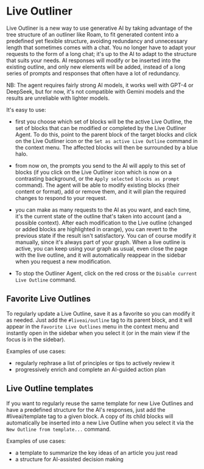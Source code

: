 # Live Outliner

Live Outliner is a new way to use generative AI by taking advantage of the tree structure of an outliner like Roam, to fit generated content into a predefined yet flexible structure, avoiding redundancy and unnecessary length that sometimes comes with a chat. You no longer have to adapt your requests to the form of a long chat; it's up to the AI to adapt to the structure that suits your needs. AI responses will modify or be inserted into the existing outline, and only new elements will be added, instead of a long series of prompts and responses that often have a lot of redundancy.

NB: The agent requires fairly strong AI models, it works well with GPT-4 or DeepSeek, but for now, it's not compatible with Gemini models and the results are unreliable with lighter models.

It's easy to use:

- first you choose which set of blocks will be the active Live Outline, the set of blocks that can be modified or completed by the Live Outliner Agent. To do this, point to the parent block of the target blocks and click on the Live Outliner icon or the `Set as active Live Outline` command in the context menu. The affected blocks will then be surrounded by a blue halo.

- from now on, the prompts you send to the AI will apply to this set of blocks (if you click on the Live Outliner icon which is now on a contrasting background, or the `Apply selected blocks as prompt` command). The agent will be able to modify existing blocks (their content or format), add or remove them, and it will plan the required changes to respond to your request.
- you can make as many requests to the AI as you want, and each time, it's the current state of the outline that's taken into account (and a possible context). After each modification to the Live outline (changed or added blocks are highlighted in orange), you can revert to the previous state if the result isn't satisfactory. You can of course modify it manually, since it's always part of your graph. When a live outline is active, you can keep using your graph as usual, even close the page with the live outline, and it will automatically reappear in the sidebar when you request a new modification.
- To stop the Outliner Agent, click on the red cross or the `Disable current Live Outline` command.

## Favorite Live Outlines

To regularly update a Live Outline, save it as a favorite so you can modify it as needed. Just add the `#liveai/outline` tag to its parent block, and it will appear in the `Favorite Live Outlines` menu in the context menu and instantly open in the sidebar when you select it (or in the main view if the focus is in the sidebar).

Examples of use cases:

- regularly rephrase a list of principles or tips to actively review it
- progressively enrich and complete an AI-guided action plan

## Live Outline templates

If you want to regularly reuse the same template for new Live Outlines and have a predefined structure for the AI's responses, just add the #liveai/template tag to a given block. A copy of its child blocks will automatically be inserted into a new Live Outline when you select it via the `New Outline from template...` command.

Examples of use cases:

- a template to summarize the key ideas of an article you just read
- a structure for AI-assisted decision making
